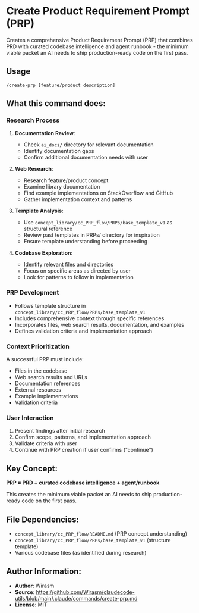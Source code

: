 # Create Product Requirement Prompt (PRP)

Creates a comprehensive Product Requirement Prompt (PRP) that combines PRD with curated codebase intelligence and agent runbook - the minimum viable packet an AI needs to ship production-ready code on the first pass.

## Usage
```
/create-prp [feature/product description]
```

## What this command does:

### Research Process
1. **Documentation Review**:
   - Check `ai_docs/` directory for relevant documentation
   - Identify documentation gaps
   - Confirm additional documentation needs with user

2. **Web Research**:
   - Research feature/product concept
   - Examine library documentation  
   - Find example implementations on StackOverflow and GitHub
   - Gather implementation context and patterns

3. **Template Analysis**:
   - Use `concept_library/cc_PRP_flow/PRPs/base_template_v1` as structural reference
   - Review past templates in PRPs/ directory for inspiration
   - Ensure template understanding before proceeding

4. **Codebase Exploration**:
   - Identify relevant files and directories
   - Focus on specific areas as directed by user
   - Look for patterns to follow in implementation

### PRP Development
- Follows template structure in `concept_library/cc_PRP_flow/PRPs/base_template_v1`
- Includes comprehensive context through specific references
- Incorporates files, web search results, documentation, and examples
- Defines validation criteria and implementation approach

### Context Prioritization
A successful PRP must include:
- Files in the codebase
- Web search results and URLs
- Documentation references
- External resources
- Example implementations
- Validation criteria

### User Interaction
1. Present findings after initial research
2. Confirm scope, patterns, and implementation approach
3. Validate criteria with user
4. Continue with PRP creation if user confirms ("continue")

## Key Concept:
**PRP = PRD + curated codebase intelligence + agent/runbook**

This creates the minimum viable packet an AI needs to ship production-ready code on the first pass.

## File Dependencies:
- `concept_library/cc_PRP_flow/README.md` (PRP concept understanding)
- `concept_library/cc_PRP_flow/PRPs/base_template_v1` (structure template)
- Various codebase files (as identified during research)

## Author Information:
- **Author**: Wirasm
- **Source**: https://github.com/Wirasm/claudecode-utils/blob/main/.claude/commands/create-prp.md
- **License**: MIT